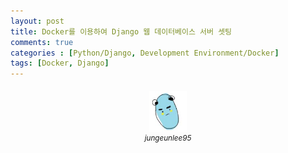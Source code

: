 ```yaml
---
layout: post
title: Docker를 이용하여 Django 웹 데이터베이스 서버 셋팅
comments: true
categories : [Python/Django, Development Environment/Docker]
tags: [Docker, Django]
---
```




<center>
<figure style="width: 75px;text-align: center;font-style: italic;font-size: smaller;text-indent: 0;margin: 0.5em;padding: 0.5em;">
<img src="/assets/user-img/jungeun.png" alt="views" style="max-width: 60px;">
<figcaption>jungeunlee95</figcaption>
</figure>
</center>



